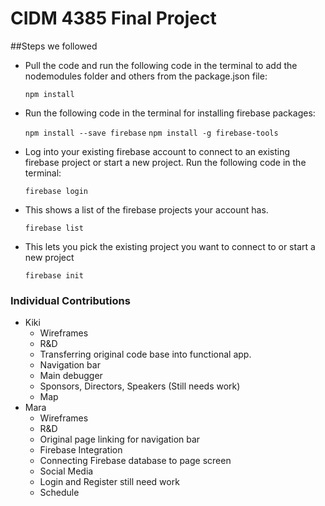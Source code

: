 # CIDM 4385 Final Project

##Steps we followed
* Pull the code and run the following code in the terminal to add the nodemodules folder and others from the package.json file:

    `npm install`

* Run the following code in the terminal for installing firebase packages:

    `npm install --save firebase`
    `npm install -g firebase-tools`

* Log into your existing firebase account to connect to an existing firebase project or start a new project. Run the following code in the terminal:

    `firebase login`

* This shows a list of the firebase projects your account has.

    `firebase list`

* This lets you pick the existing project you want to connect to or start a new project

    `firebase init`


### Individual Contributions
* Kiki
    * Wireframes
    * R&D
    * Transferring original code base into functional app.
    * Navigation bar
    * Main debugger
    * Sponsors, Directors, Speakers (Still needs work)
    * Map
* Mara
    * Wireframes
    * R&D
    * Original page linking for navigation bar
    * Firebase Integration
    * Connecting Firebase database to page screen
    * Social Media
    * Login and Register still need work
    * Schedule